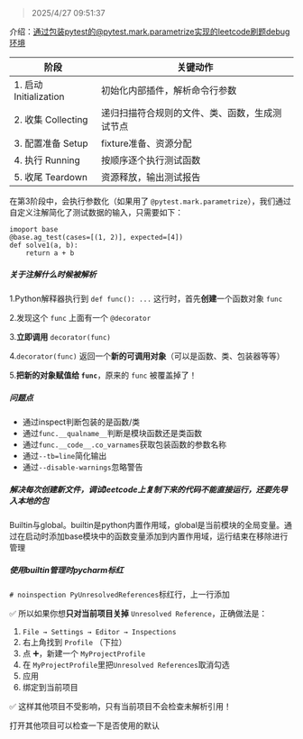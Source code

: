 > 2025/4/27 09:51:37

介绍：通过包装pytest的@pytest.mark.parametrize实现的leetcode刷题debug环境

| 阶段                   | 关键动作                                       |
| ---------------------- | ---------------------------------------------- |
| 1. 启动 Initialization | 初始化内部插件，解析命令行参数                 |
| 2. 收集 Collecting     | 递归扫描符合规则的文件、类、函数，生成测试节点 |
| 3. 配置准备 Setup      | fixture准备、资源分配                          |
| 4. 执行 Running        | 按顺序逐个执行测试函数                         |
| 5. 收尾 Teardown       | 资源释放，输出测试报告                         |

在第3阶段中，会执行参数化（如果用了 `@pytest.mark.parametrize`），我们通过自定义注解简化了测试数据的输入，只需要如下：

```
imoport base
@base.ag_test(cases=[(1, 2)], expected=[4])
def solve1(a, b):
    return a + b
```

##### 关于注解什么时候被解析

1.Python解释器执行到 `def func(): ...` 这行时，首先**创建**一个函数对象 `func`

2.发现这个 `func` 上面有一个 `@decorator`

3.**立即调用** `decorator(func)`

4.`decorator(func)` 返回一个**新的可调用对象**（可以是函数、类、包装器等等）

5.**把新的对象赋值给 `func`**，原来的 `func` 被覆盖掉了！

##### 问题点

* 通过inspect判断包装的是函数/类
* 通过`func.__qualname__`判断是模块函数还是类函数
* 通过`func.__code__.co_varnames`获取包装函数的参数名称
* 通过`--tb=line`简化输出
* 通过`--disable-warnings`忽略警告

##### 解决每次创建新文件，调试leetcode上复制下来的代码不能直接运行，还要先导入本地的包

Builtin与global。builtin是python内置作用域，global是当前模块的全局变量。通过在启动时添加base模块中的函数变量添加到内置作用域，运行结束在移除进行管理

##### 使用builtin管理时pycharm标红

`# noinspection PyUnresolvedReferences`标红行，上一行添加

✅ 所以如果你想**只对当前项目关掉** `Unresolved Reference`，正确做法是：

1. `File → Settings → Editor → Inspections`
2. 右上角找到 `Profile` （下拉）
3. 点 ➕，新建一个 `MyProjectProfile`
4. 在 `MyProjectProfile`里把`Unresolved References`取消勾选
5. 应用
6. 绑定到当前项目

✅ 这样其他项目不受影响，只有当前项目不会检查未解析引用！

打开其他项目可以检查一下是否使用的默认